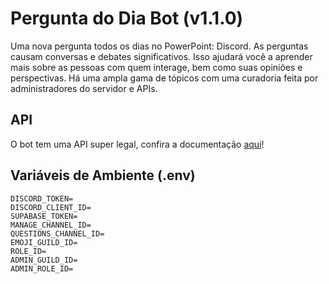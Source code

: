 # Pergunta do Dia Bot (v1.1.0)
Uma nova pergunta todos os dias no PowerPoint: Discord. As perguntas causam conversas e debates significativos. Isso ajudará você a aprender mais sobre as pessoas com quem interage, bem como suas opiniões e perspectivas. Há uma ampla gama de tópicos com uma curadoria feita por administradores do servidor e APIs.

## API
O bot tem uma API super legal, confira a documentação [aqui](https://rbitadajogatina.mintlify.app/introduction)!

## Variáveis de Ambiente (.env)

```
DISCORD_TOKEN=
DISCORD_CLIENT_ID=
SUPABASE_TOKEN=
MANAGE_CHANNEL_ID=
QUESTIONS_CHANNEL_ID=
EMOJI_GUILD_ID=
ROLE_ID=
ADMIN_GUILD_ID=
ADMIN_ROLE_ID=
```
